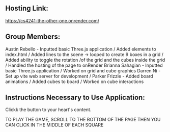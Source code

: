 ## Hosting Link:
https://cs4241-the-other-one.onrender.com/


## Group Members:
Austin Rebello - Inputted basic Three.js application / Added elements to index.html / Added lines to the scene -> looped to create 9 boxes in a grid / Added ability to toggle the rotation /of the grid and the cubes inside the grid / Handled the hosting of the page to onRender
Brianna Sahagian - Inputted basic Three.js application / Worked on grid and cube graphics
Darren Ni - Set up vite web server for development / 
Parker Frizzle - Added board animations / Added cubes to board / Worked on cube interactions

## Instructions Necessary to Use Application:
Clickk the button to your heart's content.

TO PLAY THE GAME, SCROLL TO THE BOTTOM OF THE PAGE THEN YOU CAN CLICK IN THE MIDDLE OF EACH SQUARE